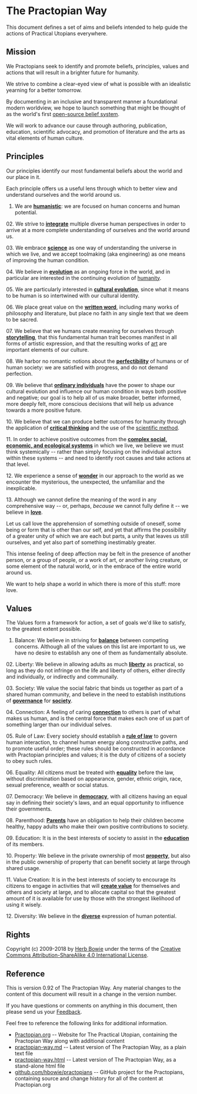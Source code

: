 The Practopian Way
====================

This document defines a set of aims and beliefs intended to help guide the actions of Practical Utopians everywhere.

Mission
-------

We Practopians seek to identify and promote beliefs, principles, values and actions that will result in a brighter future for humanity.

We strive to combine a clear-eyed view of what is possible with an idealistic yearning for a better tomorrow.

By documenting in an inclusive and transparent manner a foundational modern worldview, we hope to launch something that might be thought of as the world's first [open-source belief system][github].

[github]: https://github.com/hbowie/practopian2
We will work to advance our cause through authoring, publication, education, scientific advocacy, and promotion of literature and the arts as vital elements of human culture.

Principles
----------

Our principles identify our most fundamental beliefs about the world and our place in it.

Each principle offers us a useful lens through which to better view and understand ourselves and the world around us.
01. We are [**humanistic**][humanism]: we are focused on human concerns and human potential.

[humanism]:           ../tags/humanism.html
02. We strive to **[integrate][integral]** multiple diverse human perspectives in order to arrive at a more complete understanding of ourselves and the world around us.

[integral]:     ../tags/integral.html
03. We embrace **[science][]** as one way of understanding the universe in which we live, and we accept toolmaking (aka engineering) as one means of improving the human condition.

[science]:            ../tags/science.html
04. We believe in **[evolution][]** as an ongoing force in the world, and in particular are interested in the continuing evolution of [humanity][humanism].

[evolution]:          ../tags/evolution.html
[humanism]:           ../tags/humanism.html
05. We are particularly interested in **[cultural evolution][cultural-evolution]**, since what it means to be human is so intertwined with our cultural identity.


[cultural-evolution]: ../tags/cultural-evolution.html
06. We place great value on the [**written word**][written-word], including many works of philosophy and literature, but place no faith in any single text that we deem to be sacred.


[written-word]: ../tags/written-word.html
07. We believe that we humans create meaning for ourselves through [**storytelling**][stories], that this fundamental human trait becomes manifest in all forms of artistic expression, and that the resulting works of [art][] are important elements of our culture.

[art]: ../tags/art.html
[stories]: ../tags/stories.html
08. We harbor no romantic notions about the **[perfectibility][imperfection]** of humans or of human society: we are satisfied with progress, and do not demand perfection.


[imperfection]: ../tags/imperfection.html
09. We believe that **[ordinary individuals][individuals]** have the power to shape our cultural evolution and influence our human condition in ways both positive and negative; our goal is to help all of us make broader, better informed, more deeply felt, more conscious decisions that will help us advance towards a more positive future.

[individuals]: ../tags/individuals.html
10. We believe that we can produce better outcomes for humanity through the application of **[critical thinking][critical-thinking]** and the use of the [scientific method][science].

[critical-thinking]: ../tags/critical-thinking.html
[science]: ../tags/science.html
11. In order to achieve positive outcomes from the **[complex social, economic, and ecological systems][systemic]** in which we live, we believe we must think systemically -- rather than simply focusing on the individual actors within these systems -- and need to identify root causes and take actions at that level.


[systemic]: ../tags/systemic.html
12. We experience a sense of [**wonder**][wonder] in our approach to the world as we encounter the mysterious, the unexpected, the unfamiliar and the inexplicable.


[wonder]: ../tags/wonder.html
13. Although we cannot define the meaning of the word in any comprehensive way -- or, perhaps, *because* we cannot fully define it -- we believe in **[love][]**. 

Let us call love the apprehension of something outside of oneself, some being or form that is other than our self, and yet that affirms the possibility of a greater unity of which we are each but parts, a unity that leaves us still ourselves, and yet also part of something inestimably greater. 

This intense feeling of deep affection may be felt in the presence of another person, or a group of people, or a work of art, or another living creature, or some element of the natural world, or in the embrace of the entire world around us. 

We want to help shape a world in which there is more of this stuff: more love.


[love]: ../tags/love.html
Values
------

The Values form a framework for action, a set of goals we'd like to satisfy, to the greatest extent possible. 

01. Balance: We believe in striving for **[balance][]** between competing concerns. Although all of the values on this list are important to us, we have no desire to establish any one of them as fundamentally absolute.


[balance]: ../tags/balance.html
02. Liberty: We believe in allowing adults as much **[liberty][]** as practical, so long as they do not infringe on the life and liberty of others, either directly and individually, or indirectly and communally.

[liberty]: ../tags/liberty.html
03. Society: We value the social fabric that binds us together as part of a shared human community, and believe in the need to establish institutions of **[governance][]** for **[society][]**.

[governance]: ../tags/governance.html
[society]: ../tags/society.html
04. Connection: A feeling of caring [**connection**][connection] to others is part of what makes us human, and is the central force that makes each one of us part of something larger than our individual selves.

[connection]: ../tags/connection.html
05. Rule of Law: Every society should establish a **[rule of law][rule-of-law]** to govern human interaction, to channel human energy along constructive paths, and to promote useful order; these rules should be constructed in accordance with Practopian principles and values; it is the duty of citizens of a society to obey such rules.

[rule-of-law]: ../tags/rule-of-law.html
06. Equality: All citizens must be treated with **[equality][]** before the law, without discrimination based on appearance, gender, ethnic origin, race, sexual preference, wealth or social status.

[equality]:  ../tags/equality.html
07. Democracy: We believe in **[democracy][democracy]**, with all citizens having an equal say in defining their society's laws, and an equal opportunity to influence their governments.

[democracy]:  ../tags/democracy.html
08. Parenthood: **[Parents][parenthood]** have an obligation to help their children become healthy, happy adults who make their own positive contributions to society.


[parenthood]: ../tags/parenthood.html
09. Education: It is in the best interests of society to assist in the **[education][]** of its members.


[education]: ../tags/education.html
10. Property: We believe in the private ownership of most **[property][]**, but also in the public ownership of property that can benefit society at large through shared usage.


[property]: ../tags/property.html
11. Value Creation: It is in the best interests of society to encourage its citizens to engage in activities that will **[create value][value]** for themselves and others and society at large, and to allocate capital so that the greatest amount of it is available for use by those with the strongest likelihood of using it wisely.

[value]: ../tags/value-creation.html
12. Diversity: We believe in the **[diverse][diversity]** expression of human potential.

[diversity]:  ../tags/diversity.html
Rights
------

Copyright (c) 2009-2018 by [Herb Bowie][hb] under the terms of the [Creative Commons Attribution-ShareAlike 4.0 International License][cc40].


Reference
---------

This is version 0.92 of The Practopian Way. Any material changes to the content of this document will result in a change in the version number.

If you have questions or comments on anything in this document, then please send us your [Feedback][].

Feel free to reference the following links for additional information.

* [Practopian.org][1] -- Website for The Practical Utopian, containing the Practopian Way along with additional content
* [practopian-way.md][2] -- Latest version of The Practopian Way, as a plain text file
* [practopian-way.html][3] -- Latest version of The Practopian Way, as a stand-alone html file
* [github.com/hbowie/practopians][4] -- GitHub project for the Practopians, containing source and change history for all of the content at Practopian.org

[1]: https://www.Practopian.org/
[2]: https://www.Practopian.org/way/practopian-way.md
[3]: https://www.Practopian.org/way/practopian-way.html
[4]: https://github.com/hbowie/practopian2/
[hb]: https://www.herbbowie.com
[cc40]: https://creativecommons.org/licenses/by-sa/4.0/
[feedback]: mailto:feedback@Practopian.org
